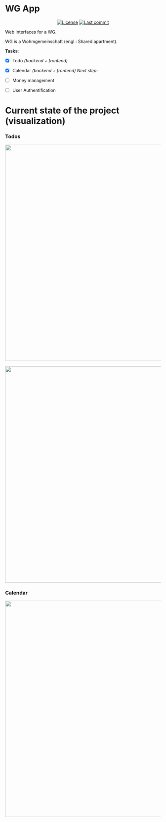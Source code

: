 # WG App

<p align="center">
    <a href="#"><img alt="License" src="https://img.shields.io/github/license/mackostya/wg?label=license&color=green&style=flat"></a>
    <a href="#"><img alt="Last commit" src="https://img.shields.io/github/last-commit/mackostya/wg/main?color=orange&style=flat"></a>
</p>
Web interfaces for a WG.

WG is a Wohmgemeinschaft (engl.: Shared apartment).

**Tasks**:
- [x] Todo *(backend + frontend)*
- [x] Calendar *(backend + frontend)*
*Next step:*
- [ ] Money management
- [ ] User Authentification


# Current state of the project (visualization)

### Todos

<p align="left">
    <image src="icons/Todos.png" width = "700">
    <spacer type="horizontal" width="100" height="100">&nbsp&nbsp</spacer>
    <image src=icons/Todos_edit.png width = "700">
</p>

### Calendar

<p>
<image src="icons/Calendar.png" width = "700">
</p>
